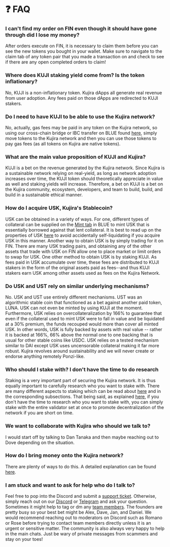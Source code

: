 # ❓ FAQ

### I can't find my order on FIN even though it should have gone through did I lose my money?&#x20;

After orders execute on FIN, it is necessary to claim them before you can see the new tokens you bought in your wallet. Make sure to navigate to the claim tab of any token pair that you made a transaction on and check to see if there are any open completed orders to claim!

### Where does KUJI staking yield come from? Is the token inflationary?&#x20;

No, KUJI is a non-inflationary token. Kujira dApps all generate real revenue from user adoption. Any fees paid on those dApps are redirected to KUJI stakers.&#x20;

### Do I need to have KUJI to be able to use the Kujira network?

No, actually, gas fees may be paid in any token on the Kujira network, so using our cross-chain bridge or IBC transfer on BLUE found [here](https://blue.kujira.app/ibc?destination=juno-1), simply move tokens to the Kujira network and then you can use those tokens to pay gas fees (as all tokens on Kujira are native tokens).&#x20;

### What are the main value proposition of KUJI and Kujira?

KUJI is a bet on the revenue generated by the Kujira network. Since Kujira is a sustainable network relying on real-yield, as long as network adoption increases over time, the KUJI token should theoretically appreciate in value as well and staking yields will increase. Therefore, a bet on KUJI is a bet on the Kujira community, ecosystem, developers, and team to build, build, and build in a sustainable ethical manner.

### How do I acquire USK, Kujira's Stablecoin?

USK can be obtained in a variety of ways. For one, different types of collateral can be supplied on the [Mint tab](https://blue.kujira.app/mint) in BLUE to mint USK that is essentially borrowed against that lent collateral. It is best to read up on the properties of USK [here](../dapps-and-infrastructure/usk-stablecoin.md) to avoid accidentally self-liquidating if you acquire USK in this manner. Another way to obtain USK is by simply trading for it on FIN. There are many USK trading pairs, and obtaining any of the other assets that trade with USK on FIN allow one to place market or limit orders to swap for USK. One other method to obtain USK is by staking KUJI. As fees  paid in USK accumulate over time, these fees are distributed to KUJI stakers in the form of the original assets paid as fees--and thus KUJI stakers earn USK among other assets used as fees on the Kujira Network.

### Do USK and UST rely on similar underlying mechanisms?

No. USK and UST use entirely different mechanisms. UST was an algorithmic stable coin that functioned as a bet against another paid token, LUNA. USK can not even be minted by using KUJI at the moment. Furthermore, USK relies on overcollateralization by 166% to guarantee that even if the collateral used to mint USK were to fall in value and be liquidated at a 30% premium, the funds recouped would more than cover all minted USK. In other words, USK is fully backed by assets with real value -- rather it is backed at 166%, 66% above the normal one to one backing that is usual for other stable coins like USDC. USK relies on a tested mechanism similar to DAI except USK uses uncensorable collateral making it far more robust. Kujira revolves around sustainability and we will never create or endorse anything remotely Ponzi-like.&#x20;

### Who should I stake with? I don't have the time to do research

Staking is a very important part of securing the Kujira network. It is thus equally important to carefully research who you want to stake with. There are many different aspects to staking which can be read about [here](../governance/staking/) and in the corresponding subsections. That being said, as explained [here](../governance/staking/staking-ui.md), if you don't have the time to research who you want to stake with, you can simply stake with the entire validator set at once to promote decentralization of the network if you are short on time.

### We want to collaborate with Kujira who should we talk to?

&#x20;I would start off by talking to Dan Tanaka and then maybe reaching out to Dove depending on the situation.&#x20;

### How do I bring money onto the Kujira network?&#x20;

There are plenty of ways to do this. A detailed explanation can be found [here](../kujira-ecosystem/how-to-deposit-assets-into-the-ecosystem.md).

### I am stuck and want to ask for help who do I talk to?

Feel free to pop into the Discord and submit a [support ticket](../community/kujira-socials/discord.md#support-tickets). Otherwise, simply reach out on our [Discord](../community/kujira-socials/discord.md) or [Telegram](../community/kujira-socials/telegram.md) and ask your question. Sometimes it might help to tag or dm any [team members](../introduction/who-are-team-kujira.md). The founders are pretty busy so your best bet might be Alex, Dave, Jan, and Daniel. We would recommend reaching out to moderators on Discord such as Romano or Rose before trying to contact team members directly unless it is an urgent or sensitive matter. The community is also always very happy to help in the main chats. Just be wary of private messages from scammers and stay on your toes!



